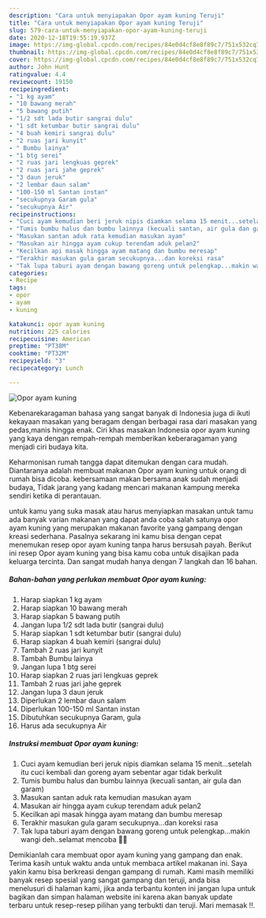 ```yaml
---
description: "Cara untuk menyiapakan Opor ayam kuning Teruji"
title: "Cara untuk menyiapakan Opor ayam kuning Teruji"
slug: 579-cara-untuk-menyiapakan-opor-ayam-kuning-teruji
date: 2020-12-18T19:55:19.937Z
image: https://img-global.cpcdn.com/recipes/84e0d4cf8e8f89c7/751x532cq70/opor-ayam-kuning-foto-resep-utama.jpg
thumbnail: https://img-global.cpcdn.com/recipes/84e0d4cf8e8f89c7/751x532cq70/opor-ayam-kuning-foto-resep-utama.jpg
cover: https://img-global.cpcdn.com/recipes/84e0d4cf8e8f89c7/751x532cq70/opor-ayam-kuning-foto-resep-utama.jpg
author: John Hunt
ratingvalue: 4.4
reviewcount: 19150
recipeingredient:
- "1 kg ayam"
- "10 bawang merah"
- "5 bawang putih"
- "1/2 sdt lada butir sangrai dulu"
- "1 sdt ketumbar butir sangrai dulu"
- "4 buah kemiri sangrai dulu"
- "2 ruas jari kunyit"
- " Bumbu lainya"
- "1 btg serei"
- "2 ruas jari lengkuas geprek"
- "2 ruas jari jahe geprek"
- "3 daun jeruk"
- "2 lembar daun salam"
- "100-150 ml Santan instan"
- "secukupnya Garam gula"
- "secukupnya Air"
recipeinstructions:
- "Cuci ayam kemudian beri jeruk nipis diamkan selama 15 menit...setelah itu cuci kembali dan goreng ayam sebentar agar tidak berkulit"
- "Tumis bumbu halus dan bumbu lainnya (kecuali santan, air gula dan garam)"
- "Masukan santan aduk rata kemudian masukan ayam"
- "Masukan air hingga ayam cukup terendam aduk pelan2"
- "Kecilkan api masak hingga ayam matang dan bumbu meresap"
- "Terakhir masukan gula garam secukupnya...dan koreksi rasa"
- "Tak lupa taburi ayam dengan bawang goreng untuk pelengkap...makin wangi deh..selamat mencoba 🙏😊"
categories:
- Recipe
tags:
- opor
- ayam
- kuning

katakunci: opor ayam kuning 
nutrition: 225 calories
recipecuisine: American
preptime: "PT38M"
cooktime: "PT32M"
recipeyield: "3"
recipecategory: Lunch

---
```



![Opor ayam kuning](https://img-global.cpcdn.com/recipes/84e0d4cf8e8f89c7/751x532cq70/opor-ayam-kuning-foto-resep-utama.jpg)

Kebenarekaragaman bahasa yang sangat banyak di Indonesia juga di ikuti kekayaan masakan yang beragam dengan berbagai rasa dari masakan yang pedas,manis hingga enak. Ciri khas masakan Indonesia opor ayam kuning yang kaya dengan rempah-rempah memberikan keberaragaman yang menjadi ciri budaya kita.


Keharmonisan rumah tangga dapat ditemukan dengan cara mudah. Diantaranya adalah membuat makanan Opor ayam kuning untuk orang di rumah bisa dicoba. kebersamaan makan bersama anak sudah menjadi budaya, Tidak jarang yang kadang mencari makanan kampung mereka sendiri ketika di perantauan.



untuk kamu yang suka masak atau harus menyiapkan masakan untuk tamu ada banyak varian makanan yang dapat anda coba salah satunya opor ayam kuning yang merupakan makanan favorite yang gampang dengan kreasi sederhana. Pasalnya sekarang ini kamu bisa dengan cepat menemukan resep opor ayam kuning tanpa harus bersusah payah.
Berikut ini resep Opor ayam kuning yang bisa kamu coba untuk disajikan pada keluarga tercinta. Dan sangat mudah hanya dengan 7 langkah dan 16 bahan.


<!--inarticleads1-->

##### Bahan-bahan yang perlukan membuat Opor ayam kuning:

1. Harap siapkan 1 kg ayam
1. Harap siapkan 10 bawang merah
1. Harap siapkan 5 bawang putih
1. Jangan lupa 1/2 sdt lada butir (sangrai dulu)
1. Harap siapkan 1 sdt ketumbar butir (sangrai dulu)
1. Harap siapkan 4 buah kemiri (sangrai dulu)
1. Tambah 2 ruas jari kunyit
1. Tambah  Bumbu lainya
1. Jangan lupa 1 btg serei
1. Harap siapkan 2 ruas jari lengkuas geprek
1. Tambah 2 ruas jari jahe geprek
1. Jangan lupa 3 daun jeruk
1. Diperlukan 2 lembar daun salam
1. Diperlukan 100-150 ml Santan instan
1. Dibutuhkan secukupnya Garam, gula
1. Harus ada secukupnya Air




<!--inarticleads2-->

##### Instruksi membuat  Opor ayam kuning:

1. Cuci ayam kemudian beri jeruk nipis diamkan selama 15 menit...setelah itu cuci kembali dan goreng ayam sebentar agar tidak berkulit
1. Tumis bumbu halus dan bumbu lainnya (kecuali santan, air gula dan garam)
1. Masukan santan aduk rata kemudian masukan ayam
1. Masukan air hingga ayam cukup terendam aduk pelan2
1. Kecilkan api masak hingga ayam matang dan bumbu meresap
1. Terakhir masukan gula garam secukupnya...dan koreksi rasa
1. Tak lupa taburi ayam dengan bawang goreng untuk pelengkap...makin wangi deh..selamat mencoba 🙏😊




Demikianlah cara membuat opor ayam kuning yang gampang dan enak. Terima kasih untuk waktu anda untuk membaca artikel makanan ini. Saya yakin kamu bisa berkreasi dengan gampang di rumah. Kami masih memiliki banyak resep spesial yang sangat gampang dan teruji, anda bisa menelusuri di halaman kami, jika anda terbantu konten ini jangan lupa untuk bagikan dan simpan halaman website ini karena akan banyak update terbaru untuk resep-resep pilihan yang terbukti dan teruji. Mari memasak !!. 
